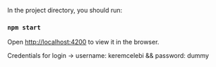 

In the project directory, you should run:

### `npm start`

Open [http://localhost:4200](http://localhost:4200) to view it in the browser.

Credentials for login -> username: keremcelebi && password: dummy

